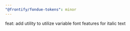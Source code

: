 ```yaml
---
"@frontify/fondue-tokens": minor
---
```


feat: add utility to utilize variable font features for italic text

